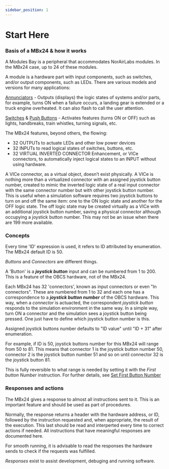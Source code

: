 ```yaml
---
sidebar_position: 1
---
```


# Start Here

### Basis of a MBx24 & how it works

A Modules Bay is a peripheral that accommodates NorAirLabs modules. In the MBx24 case, up to 24 of
these modules. 

A module is a hardware part with input components, such as switches, and/or output components,
such as LEDs. There are various models and versions for many applications:

[Annunciators](https://norairlabs.com/product-category/module-bays/annunciators/) - Outputs (displays) the logic states of systems and/or parts, for example, turns ON when a failure occurs, a landing gear is extended or a truck engine overheated. It can also flash to call the user attention.

[Switches](https://norairlabs.com/product-category/module-bays/switches/) & [Push Buttons](https://norairlabs.com/product-category/module-bays/push-buttons/) - Activates features (turns ON or OFF) such as lights, handbreaks, train whistles, turning signals, etc.

The MBx24 features, beyond others, the flowing:
- 32 OUTPUTs to actuate LEDs and other low power devices
- 32 INPUTs to read logical states of switches, buttons, etc.
- 32 VIRTUAL INVERTED CONNECTOR Enhancement, or VICe connectors, to automatically inject
logical states to an INPUT without using hardware.

A VICe connector, as a virtual object, doesn’t exist physically. A VICe is nothing more than a
virtualized connector with an assigned joystick button number, created to mimic the inverted logic
state of a real input connector with the same connector number but with other joystick button
number. This is useful when a simulation software requires two joystick buttons to turn on and off
the same item: one to the ON logic state and another for the OFF logic state. The off logic state may
be created virtually as a VICe with an additional joystick button number, saving a physical
connector although occupying a joystick button number. This may not be an issue when there are
199 more available.

### Concepts

Every time 'ID' expression is used, it refers to ID attributed by enumeration. The MBx24 default ID is 50.

*Buttons* and *Connectors* are different things.

A 'Button' is a ***joystick button*** input and can be numbered from 1 to 200. This is a feature of
the OBCS hardware, not of the MBx24.

Each MBx24 has 32 'connectors', known as input connectors or even "In connectors".
These are numbered from 1 to 32 and each one has a correspondence to a ***joystick
button number*** of the OBCS hardware. This way, when a *connector* is actuacted,
the correspondent *joystick button* responds to the simulation environment in the
same way. In a simple way, turn ON a connector and the simulation sees a joystick
button being pressed. One just have to define which joystick button number is this.

Assigned joystick buttons number defaults to "ID value" until "ID + 31"
after enumeration.

For example, if ID is 50, joystick buttons number for this MBx24 will range from 50
to 81. This means that connector 1 is the joystick button number 50, connector 2 is the joystick
button number 51 and so on until connector 32 is the joystick button 81.

This is fully reversible to what range is needed by setting it with the *First button Number* 
instruction. For further details, see [Set First Button Number](./instruction-set/set-first-button-number.md)

### Responses and actions

The MBx24 gives a response to almost all instructions sent to it. This is an important feature
and should be used as part of procedures.

Normally, the response returns a header with the hardware address, or ID, followed by the
instruction requested and, when appropriate, the result of the execution. This last should
be read and interperted every time to correct actions if needed. All instructions that have
meaningful responses are documented here.

For smooth running, it is advisable to read the responses the hardware sends to check if
the requests was fulfilled.

*Responses* exist to assist development, debuging and running software.
